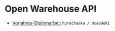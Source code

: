 # Open Warehouse API

* [Vorjahres-Diplomarbeit](http://trac.d474base.eu/p225c01/wiki) `hprochaska / Ucee9oki`
